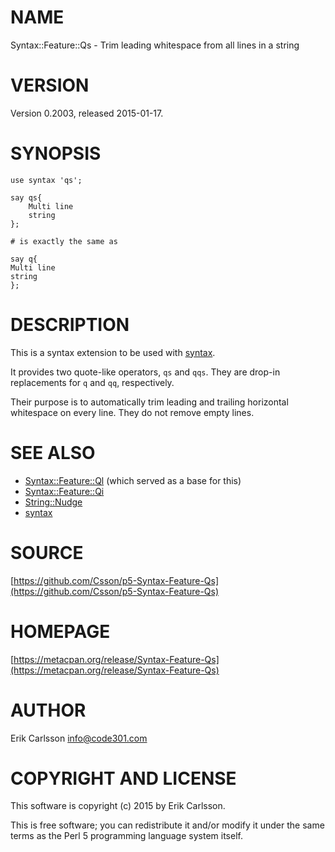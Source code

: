 # NAME

Syntax::Feature::Qs - Trim leading whitespace from all lines in a string

# VERSION

Version 0.2003, released 2015-01-17.

# SYNOPSIS

    use syntax 'qs';

    say qs{
        Multi line
        string
    };

    # is exactly the same as

    say q{
    Multi line
    string
    };

# DESCRIPTION

This is a syntax extension to be used with [syntax](https://metacpan.org/pod/syntax).

It provides two quote-like operators, `qs` and `qqs`. They are drop-in replacements for `q` and `qq`, respectively.

Their purpose is to automatically trim leading and trailing horizontal whitespace on every line. They do not remove empty lines.

# SEE ALSO

- [Syntax::Feature::Ql](https://metacpan.org/pod/Syntax::Feature::Ql) (which served as a base for this)
- [Syntax::Feature::Qi](https://metacpan.org/pod/Syntax::Feature::Qi)
- [String::Nudge](https://metacpan.org/pod/String::Nudge)
- [syntax](https://metacpan.org/pod/syntax)

# SOURCE

[https://github.com/Csson/p5-Syntax-Feature-Qs](https://github.com/Csson/p5-Syntax-Feature-Qs)

# HOMEPAGE

[https://metacpan.org/release/Syntax-Feature-Qs](https://metacpan.org/release/Syntax-Feature-Qs)

# AUTHOR

Erik Carlsson <info@code301.com>

# COPYRIGHT AND LICENSE

This software is copyright (c) 2015 by Erik Carlsson.

This is free software; you can redistribute it and/or modify it under
the same terms as the Perl 5 programming language system itself.

